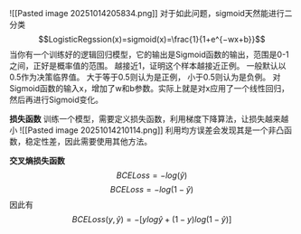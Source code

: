 ![[Pasted image 20251014205834.png]]
对于如此问题，sigmoid天然能进行二分类
$$LogisticRegssion(x)=sigmoid(x)=\frac{1}{1+e^{−wx+b}}​$$
当你有一个训练好的逻辑回归模型，它的输出是Sigmoid函数的输出，范围是0-1之间，正好是概率值的范围。
越接近1，证明这个样本越接近正例。
一般默认以0.5作为决策临界值。
大于等于0.5则认为是正例，
小于0.5则认为是负例。
对Sigmoid函数的输入x，增加了w和b参数。实际上就是对x应用了一个线性回归，然后再进行Sigmoid变化。

**损失函数**
训练一个模型，需要定义损失函数，利用梯度下降算法，让损失越来越小
![[Pasted image 20251014210114.png]]
利用均方误差会发现其是一个非凸函数，稳定性差，因此需要使用其他方法。

**交叉熵损失函数**
$$BCELoss = -log(\hat y) \tag {y=1}$$
$$BCELoss = -log(1-\hat y) \tag {y=0}$$
因此有$$BCELoss(y,\hat y) = -[ylog\hat y + (1-y)log(1-\hat y)]$$




